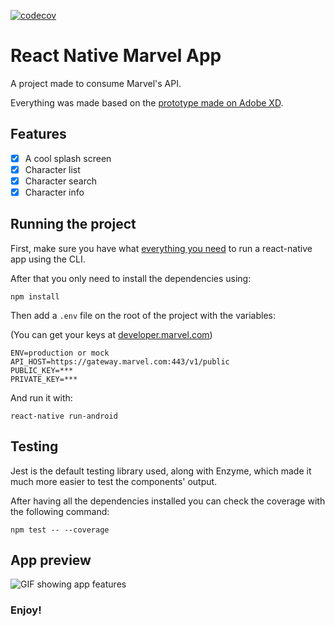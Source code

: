 [![codecov](https://codecov.io/gh/GelsonMR/react-native-marvel-app/branch/master/graph/badge.svg)](https://codecov.io/gh/GelsonMR/react-native-marvel-app)
# React Native Marvel App
A project made to consume Marvel's API.

Everything was made based on the [prototype made on Adobe XD](https://xd.adobe.com/view/ab528763-eec1-4a2c-56d1-37ef37f2e865-dd63/).

## Features
 - [X] A cool splash screen
 - [X] Character list
 - [X] Character search
 - [X] Character info

## Running the project
First, make sure you have what [everything you need](https://reactnative.dev/docs/getting-started) to run a react-native app using the CLI.

After that you only need to install the dependencies using:

```
npm install
```

Then add a `.env` file on the root of the project with the variables:

(You can get your keys at [developer.marvel.com](developer.marvel.com))

```
ENV=production or mock
API_HOST=https://gateway.marvel.com:443/v1/public
PUBLIC_KEY=***
PRIVATE_KEY=***
```
And run it with:

```
react-native run-android
```

## Testing
Jest is the default testing library used, along with Enzyme, which made it much more easier to test the components' output.

After having all the dependencies installed you can check the coverage with the following command:
```
npm test -- --coverage
```

## App preview
![GIF showing app features](app-preview.gif?raw=true)

### Enjoy!